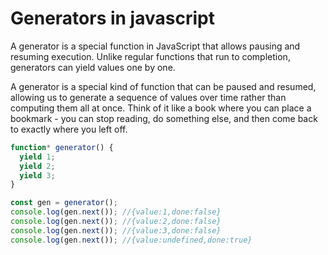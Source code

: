 # Generators in javascript

A generator is a special function in JavaScript that allows pausing and resuming execution. Unlike regular functions that run to completion, generators can yield values one by one.

A generator is a special kind of function that can be paused and resumed, allowing us to generate a sequence of values over time rather than computing them all at once. Think of it like a book where you can place a bookmark - you can stop reading, do something else, and then come back to exactly where you left off.

```js
function* generator() {
  yield 1;
  yield 2;
  yield 3;
}

const gen = generator();
console.log(gen.next()); //{value:1,done:false}
console.log(gen.next()); //{value:2,done:false}
console.log(gen.next()); //{value:3,done:false}
console.log(gen.next()); //{value:undefined,done:true}
```

<!-- First, we define a generator function using the function* syntax (notice the asterisk). Inside the function, we use the yield keyword to pause execution and return a value. When we call numberGenerator(), it doesn't execute the function immediately - instead, it returns a generator object that we can use to control the execution. -->

<!-- The next() method is how we step through the generator. Each time we call it, the function executes until it hits a yield statement, at which point it pauses and returns an object with two properties: value (the yielded value) and done (whether the generator has finished). -->
